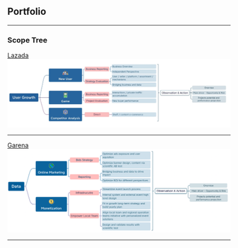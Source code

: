 ## Portfolio

---

### Scope Tree

[Lazada](/sample_page)
<img src="images/Lscope.jpeg?raw=true"/>

---
[Garena](/pdf/sample_presentation.pdf)
<img src="images/Gascope.jpeg?raw=true"/>

---


